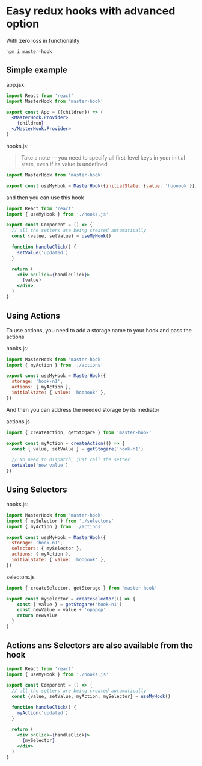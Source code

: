 # Easy redux hooks with advanced option
With zero loss in functionality

```
npm i master-hook
```


## Simple example

app.jsx:
```jsx
import React from 'react'
import MasterHook from 'master-hook'

export const App = ({children}) => (
  <MasterHook.Provider>
    {children}
  </MasterHook.Provider>
)
```

hooks.js:
> Take a note — you need to specify all first-level keys in your initial state, even if its value is undefined
```js
import MasterHook from 'master-hook'

export const useMyHook = MasterHook({initialState: {value: 'hoooook'}})
```

and then you can use this hook
```jsx
import React from 'react'
import { useMyHook } from './hooks.js'

export const Component = () => {
  // all the setters are being created automatically
  const {value, setValue} = useMyHook()

  function handleClick() {
    setValue('updated')
  }

  return (
    <div onClick={handleClick}>
      {value}
    </div>
  )
}
```


## Using Actions

To use actions, you need to add a storage name to your hook and pass the actions

hooks.js:
```js
import MasterHook from 'master-hook'
import { myAction } from './actions'

export const useMyHook = MasterHook({
  storage: 'hook-n1',
  actions: { myAction },
  initialState: { value: 'hoooook' },
})
```

And then you can address the needed storage by its mediator

actions.js
```js
import { createAction, getStogare } from 'master-hook'

export const myAction = createAction(() => {
  const { value, setValue } = getStogare('hook-n1')

  // No need to dispatch, just call the setter
  setValue('new value')
})
```

## Using Selectors

hooks.js:
```js
import MasterHook from 'master-hook'
import { mySelector } from './selectors'
import { myAction } from './actions'

export const useMyHook = MasterHook({
  storage: 'hook-n1',
  selectors: { mySelector },
  actions: { myAction },
  initialState: { value: 'hoooook' },
})
```

selectors.js
```js
import { createSelector, getStorage } from 'master-hook'

export const mySelector = createSelector(() => {
    const { value } = getStogare('hook-n1')
    const newValue = value + 'opopop'
    return newValue
  }
)
```

## Actions ans Selectors are also available from the hook

```jsx
import React from 'react'
import { useMyHook } from './hooks.js'

export const Component = () => {
  // all the setters are being created automatically
  const {value, setValue, myAction, mySelector} = useMyHook()

  function handleClick() {
    myAction('updated')
  }

  return (
    <div onClick={handleClick}>
      {mySelector}
    </div>
  )
}
```